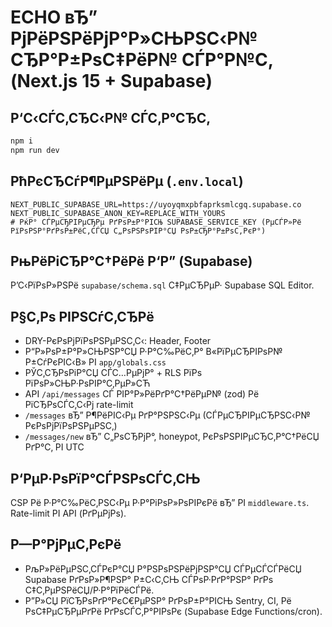 ﻿# ECHO вЂ” РјРёРЅРёРјР°Р»СЊРЅС‹Р№ СЂР°Р±РѕС‡РёР№ СЃР°Р№С‚ (Next.js 15 + Supabase)

## Р‘С‹СЃС‚СЂС‹Р№ СЃС‚Р°СЂС‚
```bash
npm i
npm run dev
```

## РћРєСЂСѓР¶РµРЅРёРµ (`.env.local`)
```
NEXT_PUBLIC_SUPABASE_URL=https://uyoyqmxpbfaprksmlcgq.supabase.co
NEXT_PUBLIC_SUPABASE_ANON_KEY=REPLACE_WITH_YOURS
# РќР° СЃРµСЂРІРµСЂРµ РґРѕР±Р°РІСЊ SUPABASE_SERVICE_KEY (РµСЃР»Рё РїРѕРЅР°РґРѕР±РёС‚СЃСЏ С„РѕРЅРѕРІР°СЏ РѕР±СЂР°Р±РѕС‚РєР°)
```

## РњРёРіСЂР°С†РёРё Р‘Р” (Supabase)
Р’С‹РїРѕР»РЅРё `supabase/schema.sql` С‡РµСЂРµР· Supabase SQL Editor.

## Р§С‚Рѕ РІРЅСѓС‚СЂРё
- DRY-РєРѕРјРїРѕРЅРµРЅС‚С‹: Header, Footer
- Р“Р»РѕР±Р°Р»СЊРЅР°СЏ Р·Р°С‰РёС‚Р° В«РїРµСЂРІРѕР№ Р±СѓРєРІС‹В» РІ `app/globals.css`
- РЎС‚СЂРѕРіР°СЏ СЃС…РµРјР° + RLS РїРѕ РїРѕР»СЊР·РѕРІР°С‚РµР»СЋ
- API `/api/messages` СЃ РІР°Р»РёРґР°С†РёРµР№ (zod) Рё РїСЂРѕСЃС‚С‹Рј rate-limit
- `/messages` вЂ” Р¶РёРІС‹Рµ РґР°РЅРЅС‹Рµ (СЃРµСЂРІРµСЂРЅС‹Р№ РєРѕРјРїРѕРЅРµРЅС‚)
- `/messages/new` вЂ” С„РѕСЂРјР°, honeypot, РєРѕРЅРІРµСЂС‚Р°С†РёСЏ РґР°С‚ РІ UTC

## Р‘РµР·РѕРїР°СЃРЅРѕСЃС‚СЊ
CSP Рё Р·Р°С‰РёС‚РЅС‹Рµ Р·Р°РіРѕР»РѕРІРєРё вЂ” РІ `middleware.ts`. Rate-limit РІ API (РґРµРјРѕ).

## Р—Р°РјРµС‚РєРё
- РљР»РёРµРЅС‚СЃРєР°СЏ Р°РЅРѕРЅРёРјРЅР°СЏ СЃРµСЃСЃРёСЏ Supabase РґРѕР»Р¶РЅР° Р±С‹С‚СЊ СЃРѕР·РґР°РЅР° РґРѕ С‡С‚РµРЅРёСЏ/Р·Р°РїРёСЃРё.
- Р”Р»СЏ РїСЂРѕРґР°РєС€РµРЅР° РґРѕР±Р°РІСЊ Sentry, CI, Рё РѕС‡РµСЂРµРґРё РґРѕСЃС‚Р°РІРѕРє (Supabase Edge Functions/cron).


